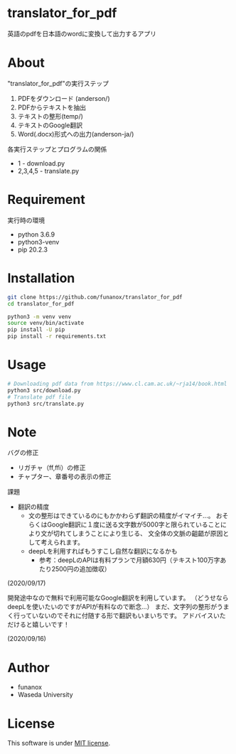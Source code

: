 # translator_for_pdf
英語のpdfを日本語のwordに変換して出力するアプリ
 
# About
"translator_for_pdf"の実行ステップ

1. PDFをダウンロード (anderson/)
2. PDFからテキストを抽出
3. テキストの整形(temp/)
4. テキストのGoogle翻訳
5. Word(.docx)形式への出力(anderson-ja/)

各実行ステップとプログラムの関係

* 1 - download.py
* 2,3,4,5 - translate.py
 
# Requirement
実行時の環境
* python 3.6.9
* python3-venv
* pip 20.2.3

# Installation
```bash
git clone https://github.com/funanox/translator_for_pdf
cd translator_for_pdf

python3 -m venv venv
source venv/bin/activate
pip install -U pip
pip install -r requirements.txt 
```

# Usage
```bash
# Downloading pdf data from https://www.cl.cam.ac.uk/~rja14/book.html
python3 src/download.py
# Translate pdf file
python3 src/translate.py
```
# Note
バグの修正
* リガチャ（ff,ffi）の修正
* チャプター、章番号の表示の修正

課題
* 翻訳の精度
    * 文の整形はできているのにもかかわらず翻訳の精度がイマイチ...。
    おそらくはGoogle翻訳に１度に送る文字数が5000字と限られていることにより文が切れてしまうことにより生じる、
    文全体の文脈の齟齬が原因として考えられます。
    * deepLを利用すればもうすこし自然な翻訳になるかも
        * 参考：deepLのAPIは有料プランで月額630円（テキスト100万字あたり2500円の追加徴収）

(2020/09/17)

開発途中なので無料で利用可能なGoogle翻訳を利用しています。
（どうせならdeepLを使いたいのですがAPIが有料なので断念...）
まだ、文字列の整形がうまく行っていないのでそれに付随する形で翻訳もいまいちです。
アドバイスいただけると嬉しいです！

(2020/09/16)
 
# Author
* funanox
* Waseda University
 
# License 
This software is under [MIT license](https://en.wikipedia.org/wiki/MIT_License).